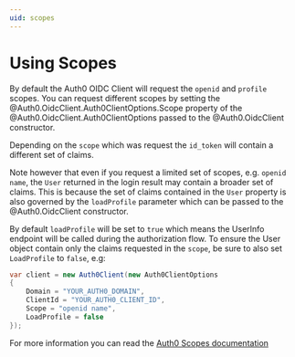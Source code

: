 ```yaml
---
uid: scopes
---
```


# Using Scopes

By default the Auth0 OIDC Client will request the `openid` and `profile` scopes. You can request different scopes by setting the @Auth0.OidcClient.Auth0ClientOptions.Scope property of the @Auth0.OidcClient.Auth0ClientOptions passed to the @Auth0.OidcClient constructor.

Depending on the `scope` which was request the `id_token` will contain a different set of claims.

Note however that even if you request a limited set of scopes, e.g. `openid name`, the `User` returned in the login result may contain a broader set of claims. This is because the set of claims contained in the `User` property is also governed by the `loadProfile` parameter which can be passed to the @Auth0.OidcClient constructor.

By default `loadProfile` will be set to `true` which means the UserInfo endpoint will be called during the authorization flow. To ensure the User object contain only the claims requested in the `scope`, be sure to also set `LoadProfile` to `false`, e.g:

```csharp
var client = new Auth0Client(new Auth0ClientOptions
{
    Domain = "YOUR_AUTH0_DOMAIN",
    ClientId = "YOUR_AUTH0_CLIENT_ID",
    Scope = "openid name",
    LoadProfile = false
});
```

For more information you can read the [Auth0 Scopes documentation](https://auth0.com/docs/scopes)